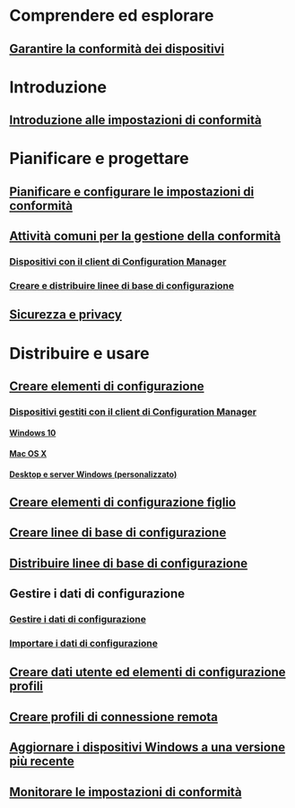 # Comprendere ed esplorare
## [Garantire la conformità dei dispositivi](understand/ensure-device-compliance.md)

# Introduzione
## [Introduzione alle impostazioni di conformità](get-started/get-started-with-compliance-settings.md)

# Pianificare e progettare
## [Pianificare e configurare le impostazioni di conformità](plan-design/plan-for-and-configure-compliance-settings.md)
## [Attività comuni per la gestione della conformità](plan-design/common-tasks-for-managing-compliance.md)
### [Dispositivi con il client di Configuration Manager](plan-design/common-tasks-for-managing-compliance-on-devices-with-the-client.md)
### [Creare e distribuire linee di base di configurazione](plan-design/common-tasks-for-creating-and-deploying-configuration-baselines.md)
## [Sicurezza e privacy](plan-design/security-and-privacy-for-compliance-settings.md)

# Distribuire e usare

## [Creare elementi di configurazione](deploy-use/create-configuration-items.md)
### [Dispositivi gestiti con il client di Configuration Manager](deploy-use/configuration-items-for-devices-managed-with-the-client.md)
#### [Windows 10](deploy-use/create-configuration-items-for-windows-10-devices-managed-with-the-client.md)
#### [Mac OS X](deploy-use/create-configuration-items-for-mac-os-x-devices-managed-with-the-client.md)
#### [Desktop e server Windows (personalizzato)](deploy-use/create-custom-configuration-items-for-windows-desktop-and-server-computers-managed-with-the-client.md)
## [Creare elementi di configurazione figlio](deploy-use/create-child-configuration-items.md)

## [Creare linee di base di configurazione](deploy-use/create-configuration-baselines.md)
## [Distribuire linee di base di configurazione](deploy-use/deploy-configuration-baselines.md)

## Gestire i dati di configurazione
### [Gestire i dati di configurazione](deploy-use/management-tasks-for-configuration-data.md)
### [Importare i dati di configurazione](deploy-use/import-configuration-data.md)

## [Creare dati utente ed elementi di configurazione profili](deploy-use/create-user-data-and-profiles-configuration-items.md)
## [Creare profili di connessione remota](deploy-use/create-remote-connection-profiles.md)
## [Aggiornare i dispositivi Windows a una versione più recente](deploy-use/upgrade-windows-version.md)
## [Monitorare le impostazioni di conformità](deploy-use/monitor-compliance-settings.md)
